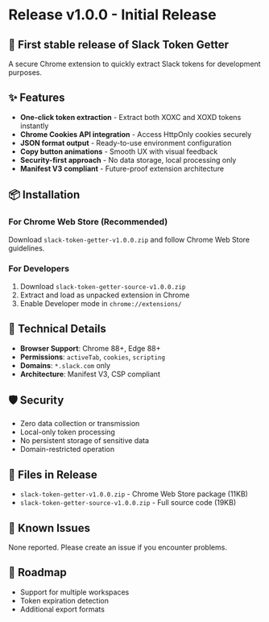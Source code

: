 # Release v1.0.0 - Initial Release

## 🎉 First stable release of Slack Token Getter

A secure Chrome extension to quickly extract Slack tokens for development purposes.

## ✨ Features

- **One-click token extraction** - Extract both XOXC and XOXD tokens instantly
- **Chrome Cookies API integration** - Access HttpOnly cookies securely  
- **JSON format output** - Ready-to-use environment configuration
- **Copy button animations** - Smooth UX with visual feedback
- **Security-first approach** - No data storage, local processing only
- **Manifest V3 compliant** - Future-proof extension architecture

## 📦 Installation

### For Chrome Web Store (Recommended)
Download `slack-token-getter-v1.0.0.zip` and follow Chrome Web Store guidelines.

### For Developers
1. Download `slack-token-getter-source-v1.0.0.zip`
2. Extract and load as unpacked extension in Chrome
3. Enable Developer mode in `chrome://extensions/`

## 🔧 Technical Details

- **Browser Support**: Chrome 88+, Edge 88+
- **Permissions**: `activeTab`, `cookies`, `scripting`
- **Domains**: `*.slack.com` only
- **Architecture**: Manifest V3, CSP compliant

## 🛡️ Security

- Zero data collection or transmission
- Local-only token processing  
- No persistent storage of sensitive data
- Domain-restricted operation

## 📄 Files in Release

- `slack-token-getter-v1.0.0.zip` - Chrome Web Store package (11KB)
- `slack-token-getter-source-v1.0.0.zip` - Full source code (19KB)

## 🐛 Known Issues

None reported. Please create an issue if you encounter problems.

## 🎯 Roadmap

- Support for multiple workspaces
- Token expiration detection
- Additional export formats